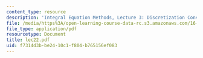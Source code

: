 ```yaml
---
content_type: resource
description: 'Integral Equation Methods, Lecture 3: Discretization Convergence Theory'
file: /media/https%3A/open-learning-course-data-rc.s3.amazonaws.com/16-920j-numerical-methods-for-partial-differential-equations-sma-5212-spring-2003/f7314d3bbe2410c1f804b765156ef083_lec22.pdf
file_type: application/pdf
resourcetype: Document
title: lec22.pdf
uid: f7314d3b-be24-10c1-f804-b765156ef083
---
```


